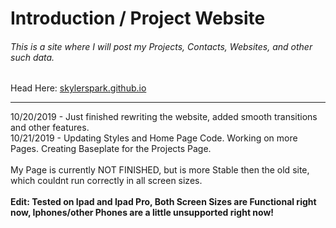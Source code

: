 <h1>Introduction / Project Website</h1>

<h6>This is a site where I will post my Projects, Contacts, Websites, and other such data.</h6>

Head Here:
<a href="https://skylerspark.github.io">skylerspark.github.io</a>
<hr>
10/20/2019 - Just finished rewriting the website, added smooth transitions and other features.
<br>
10/21/2019 - Updating Styles and Home Page Code. Working on more Pages. Creating Baseplate for the Projects Page.
<br><br>
My Page is currently NOT FINISHED, but is more Stable then the old site, which couldnt run correctly in all screen sizes.
<br><br>
<b>Edit: Tested on Ipad and Ipad Pro, Both Screen Sizes are Functional right now, Iphones/other Phones are a little unsupported right now!</b>
